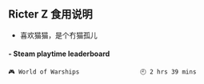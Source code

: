 ## Ricter Z 食用说明
- 喜欢猫猫，是个冇猫孤儿

<!-- steam-box start -->
#### - Steam playtime leaderboard
```text
🎮 World of Warships                 🕘 2 hrs 39 mins
```
<!-- Powered by https://github.com/YouEclipse/steam-box . -->
<!-- steam-box end -->
